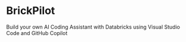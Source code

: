 # BrickPilot
Build your own AI Coding Assistant with Databricks using Visual Studio Code and GitHub Copilot

